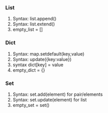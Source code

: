 <h3>List</h3>
<ol>
    <li>Syntax: list.append() </li>  
    <li>Syntax: list.extend() </li>  
    <li>empty_list = [] </li>
</ol>

<h3>Dict</h3>
<ol>
    <li>Syntax: map.setdefault(key,value)</li>
    <li>Syntax: update({key:value})</li>
    <li>syntax dict[key] = value</li>
    <li>empty_dict = {}</li>
</ol>

<h3>Set</h3>
<ol>
    <li>Syntax: set.add(element) for pair/elements</li>
    <li>Syntax: set.update(element) for list</li>
    <li>empty_set = set()</li>
    
</ol>
